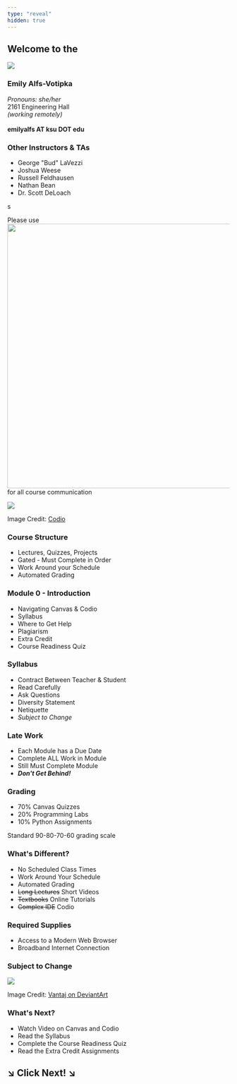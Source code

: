 ```yaml
---
type: "reveal"
hidden: true
---
```

<section>
	<h2>Welcome to the</h2>
	<img class="plain stretch" src="/intro-python/images/core-logo-on-white.svg">
</section>
<section>
	<h3>Emily Alfs-Votipka</h3>
	<p>
		<i>Pronouns: she/her</i><br>
		2161 Engineering Hall<br>
		<i>(working remotely)</i><br>
		<br>
		<b>emilyalfs AT ksu DOT edu</b><br>
	</p>
</section>
<section>
	<h3>Other Instructors & TAs</h3>
	<ul>
		<li>George "Bud" LaVezzi</li>
		<li>Joshua Weese</li>
		<li>Russell Feldhausen</li>
		<li>Nathan Bean</li>
		<li>Dr. Scott DeLoach</li>
	</ul>s
</section>
<section>
	<p>Please use <br/>
	<img class="plain" src="/intro-python/images/110_help.png" width="600"><br/>
	 for all course communication</p>
</section>
<section>
	<img class="stretch plain" src="/intro-python/images/codio_logo.svg">
	<p class="imagecredit">Image Credit: <a href="https://codio.com/">Codio</a></p>
</section>
<section>
	<h3>Course Structure</h3>
	<ul>
		<li>Lectures, Quizzes, Projects</li>
		<li>Gated - Must Complete in Order</li>
		<li>Work Around your Schedule</li>
		<li>Automated Grading</li>
	</ul>
</section>
<section>
	<h3>Module 0 - Introduction</h3>
	<ul>
		<li>Navigating Canvas & Codio</li>
		<li>Syllabus</li>
		<li>Where to Get Help</li>
		<li>Plagiarism</li>
		<li>Extra Credit</li>
		<li>Course Readiness Quiz</li>
	</ul>
</section>
<section>
	<h3>Syllabus</h3>
	<ul>
		<li>Contract Between Teacher & Student</li>
		<li>Read Carefully</li>
		<li>Ask Questions</li>
		<li>Diversity Statement</li>
		<li>Netiquette</li>
		<li><i>Subject to Change</i></li>
	</ul>
</section>
<section>
  <h3>Late Work</h3>
	<ul>
		<li>Each Module has a Due Date</li>
		<li>Complete ALL Work in Module</li>
		<li>Still Must Complete Module</li>
		<li><b><i>Don't Get Behind!</i></b></li>
	</ul>
</section>
<section>
	<h3>Grading</h3>
	<ul>
	    <li>70% Canvas Quizzes</li>
	    <li>20% Programming Labs</li>
	    <li>10% Python Assignments</li>
	</ul>
	<p>Standard 90-80-70-60 grading scale</p>
</section>
<section>
	<h3>What's Different?</h3>
	<ul>
		<li>No Scheduled Class Times</li>
		<li>Work Around Your Schedule</li>
		<li>Automated Grading</li>
		<li><del>Long Lectures</del> Short Videos</li>
		<li><del>Textbooks</del> Online Tutorials</li>
		<li><del>Complex IDE</del> Codio</li>
	</ul>
</section>
<section>
	<h3>Required Supplies</h3>
	<ul>
		<li>Access to a Modern Web Browser</li>
		<li>Broadband Internet Connection</li>
	</ul>
</section>
<section>
	<h3>Subject to Change</h3>
	<img class="stretch" src="/intro-python/images/dontpanic_vantaj.jpg">
	<p class="imagecredit">Image Credit: <a href="http://vantaj.deviantart.com/art/Don-t-Panic-Wallpaper-267836839">Vantaj on DeviantArt</a></p>
</section>
<section>
	<h3>What's Next?</h3>
	<ul>
		<li>Watch Video on Canvas and Codio</li>
		<li>Read the Syllabus</li>
		<li>Complete the Course Readiness Quiz</li>
		<li>Read the Extra Credit Assignments</li>
	</ul>
</section>
<section>
	<h1> &#8600; Click Next! &#8600;</h1>
</section>
